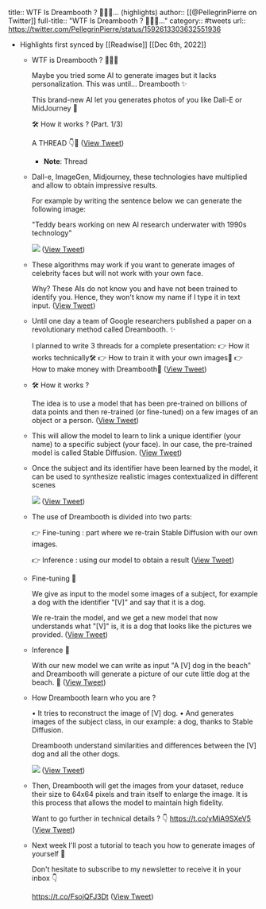 title:: WTF Is Dreambooth ? 🤖👨‍🎨... (highlights)
author:: [[@PellegrinPierre on Twitter]]
full-title:: "WTF Is Dreambooth ? 🤖👨‍🎨..."
category:: #tweets
url:: https://twitter.com/PellegrinPierre/status/1592613303632551936

- Highlights first synced by [[Readwise]] [[Dec 6th, 2022]]
	- WTF is Dreambooth ? 🤖👨‍🎨
	  
	  Maybe you tried some AI to generate images but it lacks personalization. This was until... Dreambooth ✨
	  
	  This brand-new AI let you generates photos of you like Dall-E or MidJourney 🤖
	  
	  🛠 How it works ? (Part. 1/3)
	  
	  A THREAD 👇🧵 ([View Tweet](https://twitter.com/PellegrinPierre/status/1592613303632551936))
		- **Note**: Thread
	- Dall-e, ImageGen, Midjourney, these technologies have multiplied and allow to obtain impressive results.
	  
	  For example by writing the sentence below we can generate the following image:
	  
	  "Teddy bears working on new AI research underwater with 1990s technology" 
	  
	  ![](https://pbs.twimg.com/media/FhoZXX8UAAABI46.png) ([View Tweet](https://twitter.com/PellegrinPierre/status/1592613313023647744))
	- These algorithms may work if you want to generate images of celebrity faces but will not work with your own face.
	  
	  Why? These AIs do not know you and have not been trained to identify you. Hence, they won't know my name if I type it in text input. ([View Tweet](https://twitter.com/PellegrinPierre/status/1592613315934420994))
	- Until one day a team of Google researchers published a paper on a revolutionary method called Dreambooth. ✨
	  
	  I planned to write 3 threads for a complete presentation:
	  👉 How it works technically🛠
	  👉 How to train it with your own images🤖
	  👉 How to make money with Dreambooth🤑 ([View Tweet](https://twitter.com/PellegrinPierre/status/1592613318388199424))
	- 🛠 How it works ?
	  
	  The idea is to use a model that has been pre-trained on billions of data points and then re-trained (or fine-tuned) on a few images of an object or a person. ([View Tweet](https://twitter.com/PellegrinPierre/status/1592613320896368640))
	- This will allow the model to learn to link a unique identifier (your name) to a specific subject (your face). In our case, the pre-trained model is called Stable Diffusion. ([View Tweet](https://twitter.com/PellegrinPierre/status/1592613323429715974))
	- Once the subject and its identifier have been learned by the model, it can be used to synthesize realistic images contextualized in different scenes 
	  
	  ![](https://pbs.twimg.com/media/FhoZYZPVEAAKki0.jpg) ([View Tweet](https://twitter.com/PellegrinPierre/status/1592613331382124544))
	- The use of Dreambooth is divided into two parts:
	  
	  👉 Fine-tuning : part where we re-train Stable Diffusion with our own images.
	  
	  👉 Inference : using our model to obtain a result ([View Tweet](https://twitter.com/PellegrinPierre/status/1592613334334914561))
	- Fine-tuning 🤖
	  
	  We give as input to the model some images of a subject, for example a dog with the identifier "[V]" and say that it is a dog.
	  
	  We re-train the model, and we get a new model that now understands what "[V]" is, it is a dog that looks like the pictures we provided. ([View Tweet](https://twitter.com/PellegrinPierre/status/1592613336822136833))
	- Inference 🔮
	  
	  With our new model we can write as input "A [V] dog in the beach" and Dreambooth will generate a picture of our cute little dog at the beach. 🐶 ([View Tweet](https://twitter.com/PellegrinPierre/status/1592613339292573697))
	- How Dreambooth learn who you are ?
	  
	  • It tries to reconstruct the image of [V] dog.
	  • And generates images of the subject class, in our example: a dog, thanks to Stable Diffusion.
	  
	  Dreambooth understand similarities and differences between the [V] dog and all the other dogs. 
	  
	  ![](https://pbs.twimg.com/media/FhoZZTLVQAAR42F.jpg) ([View Tweet](https://twitter.com/PellegrinPierre/status/1592613345953124354))
	- Then, Dreambooth will get the images from your dataset, reduce their size to 64x64 pixels and train itself to enlarge the image. It is this process that allows the model to maintain high fidelity.
	  
	  Want to go further in technical details ? 👇
	  https://t.co/yMiA9SXeV5 ([View Tweet](https://twitter.com/PellegrinPierre/status/1592613348914253824))
	- Next week I'll post a tutorial to teach you how to generate images of yourself 📆
	  
	  Don't hesitate to subscribe to my newsletter to receive it in your inbox 👇
	  
	  https://t.co/FsojQFJ3Dt ([View Tweet](https://twitter.com/PellegrinPierre/status/1592613351447613440))